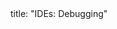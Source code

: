 <frontmatter>
title: "IDEs: Debugging"
</frontmatter>

<include src="container-inPage-asFlat.md" boilerplate />